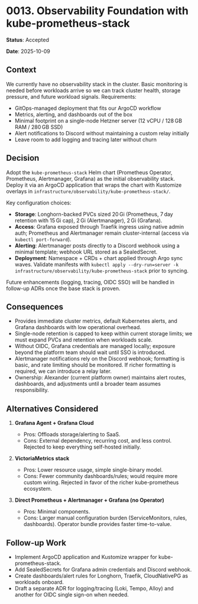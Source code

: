 # 0013. Observability Foundation with kube-prometheus-stack

**Status**: Accepted

**Date**: 2025-10-09

## Context

We currently have no observability stack in the cluster. Basic monitoring is needed before workloads arrive so we can track cluster health, storage pressure, and future workload signals. Requirements:

- GitOps-managed deployment that fits our ArgoCD workflow
- Metrics, alerting, and dashboards out of the box
- Minimal footprint on a single-node Hetzner server (12 vCPU / 128 GB RAM / 280 GB SSD)
- Alert notifications to Discord without maintaining a custom relay initially
- Leave room to add logging and tracing later without churn

## Decision

Adopt the `kube-prometheus-stack` Helm chart (Prometheus Operator, Prometheus, Alertmanager, Grafana) as the initial observability stack. Deploy it via an ArgoCD application that wraps the chart with Kustomize overlays in `infrastructure/observability/kube-prometheus-stack/`.

Key configuration choices:

- **Storage**: Longhorn-backed PVCs sized 20 Gi (Prometheus, 7 day retention with 15 Gi cap), 2 Gi (Alertmanager), 2 Gi (Grafana).
- **Access**: Grafana exposed through Traefik ingress using native admin auth; Prometheus and Alertmanager remain cluster-internal (access via `kubectl port-forward`).
- **Alerting**: Alertmanager posts directly to a Discord webhook using a minimal template; webhook URL stored as a SealedSecret.
- **Deployment**: Namespace + CRDs + chart applied through Argo sync waves. Validate manifests with `kubectl apply --dry-run=server -k infrastructure/observability/kube-prometheus-stack` prior to syncing.

Future enhancements (logging, tracing, OIDC SSO) will be handled in follow-up ADRs once the base stack is proven.

## Consequences

- Provides immediate cluster metrics, default Kubernetes alerts, and Grafana dashboards with low operational overhead.
- Single-node retention is capped to keep within current storage limits; we must expand PVCs and retention when workloads scale.
- Without OIDC, Grafana credentials are managed locally; exposure beyond the platform team should wait until SSO is introduced.
- Alertmanager notifications rely on the Discord webhook; formatting is basic, and rate limiting should be monitored. If richer formatting is required, we can introduce a relay later.
- Ownership: Alexander (current platform owner) maintains alert routes, dashboards, and adjustments until a broader team assumes responsibility.

## Alternatives Considered

1. **Grafana Agent + Grafana Cloud**
   - Pros: Offloads storage/alerting to SaaS.
   - Cons: External dependency, recurring cost, and less control. Rejected to keep everything self-hosted initially.

2. **VictoriaMetrics stack**
   - Pros: Lower resource usage, simple single-binary model.
   - Cons: Fewer community dashboards/rules; would require more custom wiring. Rejected in favor of the richer kube-prometheus ecosystem.

3. **Direct Prometheus + Alertmanager + Grafana (no Operator)**
   - Pros: Minimal components.
   - Cons: Larger manual configuration burden (ServiceMonitors, rules, dashboards). Operator bundle provides faster time-to-value.

## Follow-up Work

- Implement ArgoCD application and Kustomize wrapper for kube-prometheus-stack.
- Add SealedSecrets for Grafana admin credentials and Discord webhook.
- Create dashboards/alert rules for Longhorn, Traefik, CloudNativePG as workloads onboard.
- Draft a separate ADR for logging/tracing (Loki, Tempo, Alloy) and another for OIDC single sign-on when needed.
